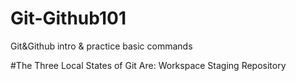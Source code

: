 # Git-Github101
Git&amp;Github intro &amp; practice basic commands

#The Three Local States of Git Are:
Workspace
Staging 
Repository 
